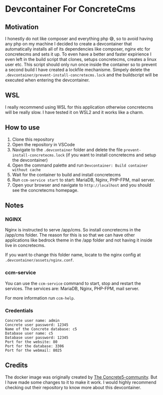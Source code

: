 # Devcontainer For ConcreteCms

## Motivation

I honestly do not like composer and everything php 😅, so to avoid having any php on my machine I decided to create a devcontainer that automatically installs all of its dependencies like composer, nginx etc for concretecms and sets it up. To even have a better and faster expirience I even left in the build script that clones, setups concretecms, creates a linux user etc. This script should only run once inside the container so to prevent a second build I have created a lockfile mechanisme. Simpely delete the `.devcontainer/prevent-install-concretecms.lock` and the buildscript will be executed when entering the devcontainer.

## WSL

I really recommend using WSL for this application otherwise concretecms will be really slow. I have tested it on WSL2 and it works like a charm.

## How to use

1. Clone this repository
1. Open the repository in VSCode
1. Navigate to the `.devcontainer` folder and delete the file `prevent-install-concretecms.lock` (if you want to install concretecms and setup the devcontainer)
1. Open the command palette and run `Devcontainer: Build container without cache`
1. Wait for the container to build and install concretecms
1. Run `ccm-service start` to start: MariaDB, Nginx, PHP-FPM, mail server.
1. Open your browser and navigate to `http://localhost` and you should see the concretecms homepage.


## Notes

### NGINX

Nginx is instructed to serve /app/cms. So install concretecms in the /app/cms folder. The reason for this is so that we can have other applications like bedrock theme in the /app folder and not having it inside live in concretecms.

If you want to change this folder name, locate to the nginx config at `.devcontainer/assets/nginx.conf`.

### ccm-service

You can use the `ccm-service` command to start, stop and restart the services. The services are: MariaDB, Nginx, PHP-FPM, mail server.

For more information run `ccm-help`.

### Credentials

```
Concrete user name: admin
Concrete user password: 12345
Name of the Concrete database: c5
Database user name: c5
Database user password: 12345
Port for the website: 80
Port for the database: 3306
Port for the webmail: 8025
```

## Credits

The docker image was originally created by [The Concrete5-community](https://github.com/concrete5-community/docker5). But I have made some changes to it to make it work. I would highly recommend checking out their repository to know more about this devcontainer.